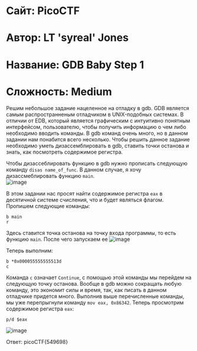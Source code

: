 
# Сайт: PicoCTF
# Автор: LT 'syreal' Jones
# Название: GDB Baby Step 1
# Сложность: Medium


Решим небольшое задание нацеленное на отладку в gdb. GDB является самым распространненым отладчиком в UNIX-подобных системах. В отличии от EDB, который 
является графическим с интуитивно понятным интерфейсом, пользователю, чтобы получить информацию о чем либо необходимо вводить команды. В gdb команд очень много, но в данном задании нам понабится всего несколько. Чтобы решить данное задание необходимо уметь дизассемблировать в gdb, ставить точки останова и знать, как посмотреть содержимое регистра.

Чтобы дизассеблировать функцию в gdb нужно прописать следующую команду `disas name_of_func`. В данном случае, я хочу дизассмеблировать функцию `main`. <br />
![image](https://github.com/user-attachments/assets/dab629a9-3ba6-4558-adfa-a93cfc8af514)

В этом задании нас просят найти содержимое регистра `eax` в десятичной системе счисления, что и будет являться флагом.
Пропишем следующие команды: 
```gdb
b main
r
```
Здесь ставится точка останова на точку входа программы, то есть функцию `main`. После чего запускаем ее
![image](https://github.com/user-attachments/assets/e649ffc6-86a4-46c5-98e8-068613432d8c)

Теперь выполним: 
```gdb
b *0x000055555555513d
c
```

Команда `c` означает `Continue`, с помощью этой команды мы перейдем на следующую точку останова. Вообще в gdb можно сокращать любую команду, это экономит силы и время, так, как 
писать в данном отладчике придется много. Выполнив выше перечисленные команды, мы уже перепрыгнули команду `mov eax, 0x86342`. Теперь
просмотрим содержимое регистра `eax`: 
```gdb
p/d $eax
```
![image](https://github.com/user-attachments/assets/ef2e402f-722a-48d4-b531-9d41d16d5996)


Ответ: picoCTF{549698}


